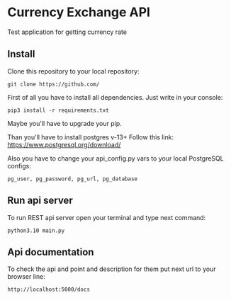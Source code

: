 # Currency Exchange API
Test application for getting currency rate
## Install
Clone this repository to your local repository:<br/> 

```git clone https://github.com/```

First of all you have to install all dependencies.
Just write in your console:

```pip3 install -r requirements.txt```

Maybe you'll have to upgrade your pip.

Than you'll have to install postgres v-13+
Follow this link: https://www.postgresql.org/download/

Also you have to change your api_config.py vars to your local PostgreSQL configs: 

```pg_user, pg_password, pg_url, pg_database ```


## Run api server
To run REST api server open your terminal and type next command:

```python3.10 main.py```

## Api documentation

To check the api and point and description for them put next url to your browser line:

```http://localhost:5000/docs```
